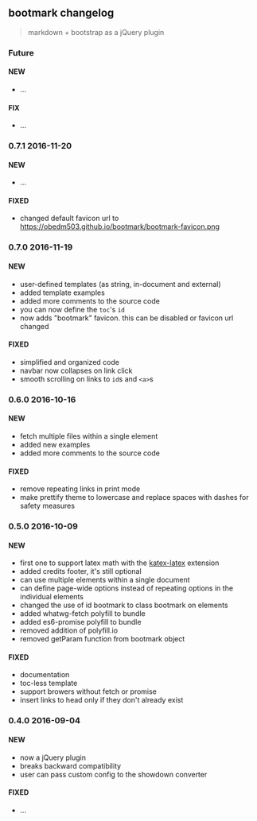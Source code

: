 ## bootmark changelog

> markdown + bootstrap as a jQuery plugin

### Future
#### NEW
- ...

#### FIX
- ...

### 0.7.1 2016-11-20
#### NEW
- ...

#### FIXED
- changed default favicon url to https://obedm503.github.io/bootmark/bootmark-favicon.png

### 0.7.0 2016-11-19
#### NEW
- user-defined templates (as string, in-document and external)
- added template examples
- added more comments to the source code
- you can now define the `toc`'s `id`
- now adds "bootmark" favicon. this can be disabled or favicon url changed

#### FIXED
- simplified and organized code
- navbar now collapses on link click
- smooth scrolling on links to `id`s and `<a>`s

### 0.6.0 2016-10-16
#### NEW
- fetch multiple files within a single element
- added new examples
- added more comments to the source code

#### FIXED
- remove repeating links in print mode
- make prettify theme to lowercase and replace spaces with dashes for safety measures

### 0.5.0 2016-10-09
#### NEW
- first one to support latex math with the [katex-latex](https://obedm503.github.io/katex-latex/) extension
- added credits footer, it's still optional
- can use multiple elements within a single document
- can define page-wide options instead of repeating options in the individual elements
- changed the use of id bootmark to class bootmark on elements
- added whatwg-fetch polyfill to bundle
- added es6-promise polyfill to bundle
- removed addition of polyfill.io
- removed getParam function from bootmark object

#### FIXED
- documentation
- toc-less template
- support browers without fetch or promise
- insert links to head only if they don't already exist

### 0.4.0 2016-09-04
#### NEW
- now a jQuery plugin
- breaks backward compatibility
- user can pass custom config to the showdown converter

#### FIXED
- ...
